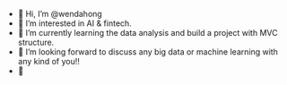 - 👋 Hi, I’m @wendahong
- 👀 I’m interested in AI & fintech.
- 🌱 I’m currently learning the data analysis and build a project with MVC structure.
- 💞️ I’m looking forward to discuss any big data or machine learning with any kind of you!! 
- 🍣

<!---
wendahong/wendahong is a ✨ special ✨ repository because its `README.md` (this file) appears on your GitHub profile.
You can click the Preview link to take a look at your changes.
--->
